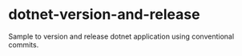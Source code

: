 # dotnet-version-and-release
Sample to version and release dotnet application using conventional commits.
